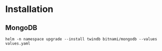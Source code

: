 
# Installation

## MongoDB

```shell
helm -n namespace upgrade --install twindb bitnami/mongodb --values values.yaml
```
